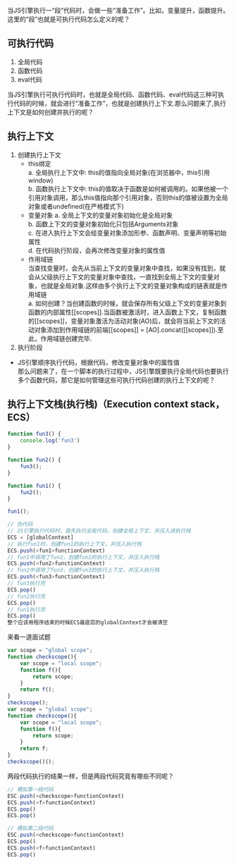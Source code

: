 当JS引擎执行一“段”代码时，会做一些“准备工作”。比如，变量提升，函数提升。这里的“段”也就是可执行代码怎么定义的呢？
## 可执行代码
  1. 全局代码
  2. 函数代码
  3. eval代码
   
当JS引擎执行可执行代码时，也就是全局代码、函数代码、eval代码这三种可执行代码的时候，就会进行“准备工作”，也就是创建执行上下文.那么问题来了,执行上下文是如何创建并执行的呢？
## 执行上下文
 1. 创建执行上下文
    * this绑定  
     a. 全局执行上下文中: this的值指向全局对象(在浏览器中，this引用window)   
     b. 函数执行上下文中: this的值取决于函数是如何被调用的。如果他被一个引用对象调用，那么this值指向那个引用对象，否则this的值被设置为全局对象或者undefined(在严格模式下)  
    * 变量对象
    a. 全局上下文的变量对象初始化是全局对象  
    b. 函数上下文的变量对象初始化只包括Arguments对象  
    c. 在进入执行上下文会给变量对象添加形参、函数声明、变量声明等初始属性  
    d. 在代码执行阶段，会再次修改变量对象的属性值
    * 作用域链  
    当查找变量时，会先从当前上下文的变量对象中查找，如果没有找到，就会从父级执行上下文的变量对象中查找，一直找到全局上下文的变量对象，也就是全局对象.这样由多个执行上下文的变量对象构成的链表就是作用域链  
    a. 如何创建？当创建函数的时候，就会保存所有父级上下文的变量对象到函数的内部属性[[scopes]].当函数被激活时，进入函数上下文，复制函数的[[scopes]]，变量对象激活为活动对象(AO)后，就会将当前上下文的活动对象添加到作用域链的前端[[scopes]] = [AO].concat([[scopes]]).至此，作用域链创建完毕.  
 2. 执行阶段  
   - JS引擎顺序执行代码，根据代码，修改变量对象中的属性值  
那么问题来了，在一个脚本的执行过程中，JS引擎既要执行全局代码也要执行多个函数代码，那它是如何管理这些可执行代码创建的执行上下文的呢？
## 执行上下文栈(执行栈)（Execution context stack，ECS）
```js
function fun3() {
    console.log('fun3')
}

function fun2() {
    fun3();
}

function fun1() {
    fun2();
}

fun1();
```
```js
// 伪代码
// JS引擎执行代码时，首先执行全局代码，创建全局上下文，并压入进执行栈
ECS = [globalContext] 
// 执行fun1时，创建fun1的执行上下文，并压入执行栈
ECS.push(<fun1>functionContext)
// fun1中调用了fun2，创建fun2的执行上下文，并压入执行栈
ECS.push(<fun2>functionContext)
// fun2中调用了fun3，创建fun3的执行上下文，并压入执行栈
ECS.push(<fun3>functionContext)
// fun3执行完
ECS.pop()
// fun2执行完
ECS.pop()
// fun1执行完
ECS.pop()
整个应该用程序结束的时候ECS最底层的globalContext才会被清空
```
来看一道面试题
```js
var scope = "global scope";
function checkscope(){
    var scope = "local scope";
    function f(){
        return scope;
    }
    return f();
}
checkscope();
var scope = "global scope";
function checkscope(){
    var scope = "local scope";
    function f(){
        return scope;
    }
    return f;
}
checkscope()();
```
两段代码执行的结果一样，但是两段代码究竟有哪些不同呢？

```js
// 模拟第一段代码
ESC.push(<checkscope>functionContext)
ECS.push(<f>functionContext)
ECS.pop()
ECS.pop()

// 模拟第二段代码
ESC.push(<checkscope>functionContext)
ECS.pop()
ECS.push(<f>functionContext)
ECS.pop()

```
